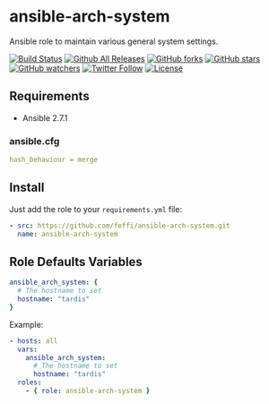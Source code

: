 # ansible-arch-system

Ansible role to maintain various general system settings.

[![Build Status](https://img.shields.io/travis/feffi/ansible-arch-system.svg)](https://travis-ci.org/feffi/ansible-arch-system) [![Github All Releases](https://img.shields.io/github/downloads/feffi/ansible-arch-system/total.svg)](https://github.com/feffi/ansible-arch-system) [![GitHub forks](https://img.shields.io/github/forks/feffi/ansible-arch-system.svg?style=social&label=Fork)](https://github.com/feffi/ansible-arch-system) [![GitHub stars](https://img.shields.io/github/stars/feffi/ansible-arch-system.svg?style=social&label=Star)](https://github.com/feffi/ansible-arch-system) [![GitHub watchers](https://img.shields.io/github/watchers/feffi/ansible-arch-system.svg?style=social&label=Watch)](https://github.com/feffi/ansible-arch-system) [![Twitter Follow](https://img.shields.io/twitter/follow/feffi1.svg?style=social&label=Follow)](https://twitter.com/feffi1) [![License](http://img.shields.io/:license-mit-blue.svg)](https://github.com/feffi/ansible-arch-system/blob/master/LICENSE)

## Requirements

- Ansible 2.7.1

### ansible.cfg

```yaml
hash_behaviour = merge
```

## Install

Just add the role to your ``requirements.yml`` file:

```yaml
- src: https://github.com/feffi/ansible-arch-system.git
  name: ansible-arch-system
```

## Role Defaults Variables

```yaml
ansible_arch_system: {
  # The hostname to set
  hostname: "tardis"
}

```

Example:

```yaml
- hosts: all
  vars:
    ansible_arch_system:
      # The hostname to set
      hostname: "tardis"
  roles:
    - { role: ansible-arch-system }
```
